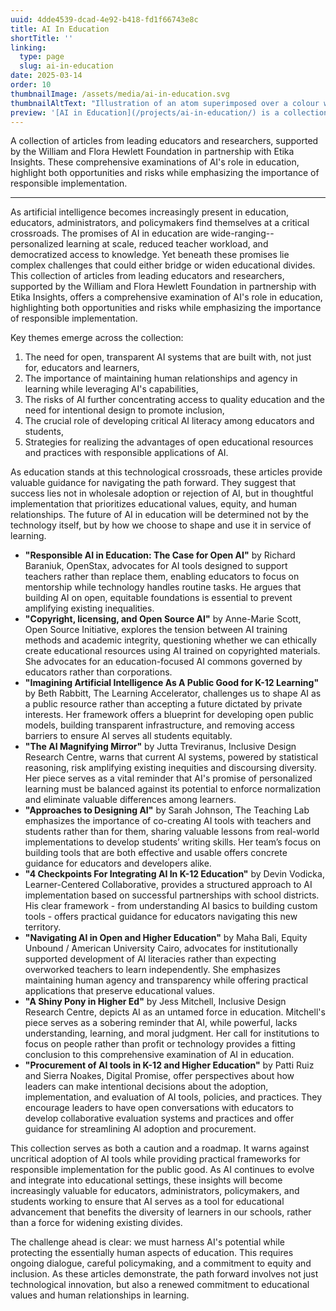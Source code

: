 ```yaml
---
uuid: 4dde4539-dcad-4e92-b418-fd1f66743e8c
title: AI In Education
shortTitle: ''
linking:
  type: page
  slug: ai-in-education
date: 2025-03-14
order: 10
thumbnailImage: /assets/media/ai-in-education.svg
thumbnailAltText: "Illustration of an atom superimposed over a colour wheel of overlapping circles, with the text 'AI in Education: Opportunities and Risks' to the right."
preview: '[AI in Education](/projects/ai-in-education/) is a collection of articles from leading educators and researchers, supported by the William and Flora Hewlett Foundation in partnership with Etika Insights.'
---
```

A collection of articles from leading educators and researchers, supported by the William and Flora Hewlett Foundation in partnership with Etika Insights. These comprehensive examinations of AI's role in education, highlight both opportunities and risks while emphasizing the importance of responsible implementation.

***

As artificial intelligence becomes increasingly present in education, educators, administrators, and policymakers find themselves at a critical crossroads. The promises of AI in education are wide-ranging--personalized learning at scale, reduced teacher workload, and democratized access to knowledge. Yet beneath these promises lie complex challenges that could either bridge or widen educational divides. This collection of articles from leading educators and researchers, supported by the William and Flora Hewlett Foundation in partnership with Etika Insights, offers a comprehensive examination of AI's role in education, highlighting both opportunities and risks while emphasizing the importance of responsible implementation.

Key themes emerge across the collection:

1. The need for open, transparent AI systems that are built with, not just for, educators and learners,
2. The importance of maintaining human relationships and agency in learning while leveraging AI's capabilities,
3. The risks of AI further concentrating access to quality education and the need for intentional design to promote inclusion,
4. The crucial role of developing critical AI literacy among educators and students,
5. Strategies for realizing the advantages of open educational resources and practices with responsible applications of AI.

As education stands at this technological crossroads, these articles provide valuable guidance for navigating the path forward. They suggest that success lies not in wholesale adoption or rejection of AI, but in thoughtful implementation that prioritizes educational values, equity, and human relationships. The future of AI in education will be determined not by the technology itself, but by how we choose to shape and use it in service of learning.

- **"Responsible AI in Education: The Case for Open AI"** by Richard Baraniuk, OpenStax, advocates for AI tools designed to support teachers rather than replace them, enabling educators to focus on mentorship while technology handles routine tasks. He argues that building AI on open, equitable foundations is essential to prevent amplifying existing inequalities.
- **"Copyright, licensing, and Open Source AI"** by Anne-Marie Scott, Open Source Initiative, explores the tension between AI training methods and academic integrity, questioning whether we can ethically create educational resources using AI trained on copyrighted materials. She advocates for an education-focused AI commons governed by educators rather than corporations.
- **"Imagining Artificial Intelligence As A Public Good for K-12 Learning"** by Beth Rabbitt, The Learning Accelerator, challenges us to shape AI as a public resource rather than accepting a future dictated by private interests. Her framework offers a blueprint for developing open public models, building transparent infrastructure, and removing access barriers to ensure AI serves all students equitably.
- **"The AI Magnifying Mirror"** by Jutta Treviranus, Inclusive Design Research Centre, warns that current AI systems, powered by statistical reasoning, risk amplifying existing inequities and discoursing diversity. Her piece serves as a vital reminder that AI's promise of personalized learning must be balanced against its potential to enforce normalization and eliminate valuable differences among learners.
- **"Approaches to Designing AI"** by Sarah Johnson, The Teaching Lab emphasizes the importance of co-creating AI tools with teachers and students rather than for them, sharing valuable lessons from real-world implementations to develop students’ writing skills. Her team’s focus on building tools that are both effective and usable offers concrete guidance for educators and developers alike.
- **"4 Checkpoints For Integrating AI In K-12 Education"** by Devin Vodicka, Learner-Centered Collaborative, provides a structured approach to AI implementation based on successful partnerships with school districts. His clear framework - from understanding AI basics to building custom tools - offers practical guidance for educators navigating this new territory.
- **"Navigating AI in Open and Higher Education"** by Maha Bali, Equity Unbound / American University Cairo, advocates for institutionally supported development of AI literacies rather than expecting overworked teachers to learn independently. She emphasizes maintaining human agency and transparency while offering practical applications that preserve educational values.
- **"A Shiny Pony in Higher Ed"** by Jess Mitchell, Inclusive Design Research Centre, depicts AI as an untamed force in education. Mitchell's piece serves as a sobering reminder that AI, while powerful, lacks understanding, learning, and moral judgment. Her call for institutions to focus on people rather than profit or technology provides a fitting conclusion to this comprehensive examination of AI in education.
- **"Procurement of AI tools in K-12 and Higher Education"** by Patti Ruiz and Sierra Noakes, Digital Promise, offer perspectives about how leaders can make intentional decisions about the adoption, implementation, and evaluation of AI tools, policies, and practices. They encourage leaders to have open conversations with educators to develop collaborative evaluation systems and practices and offer guidance for streamlining AI adoption and procurement.

This collection serves as both a caution and a roadmap. It warns against uncritical adoption of AI tools while providing practical frameworks for responsible implementation for the public good. As AI continues to evolve and integrate into educational settings, these insights will become increasingly valuable for educators, administrators, policymakers, and students working to ensure that AI serves as a tool for educational advancement that benefits the diversity of learners in our schools, rather than a force for widening existing divides.

The challenge ahead is clear: we must harness AI's potential while protecting the essentially human aspects of education. This requires ongoing dialogue, careful policymaking, and a commitment to equity and inclusion. As these articles demonstrate, the path forward involves not just technological innovation, but also a renewed commitment to educational values and human relationships in learning.
